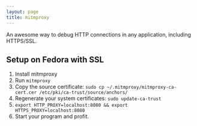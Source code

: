 ```yaml
---
layout: page
title: mitmproxy
---
```


An awesome way to debug HTTP connections in any application, including HTTPS/SSL.

## Setup on Fedora with SSL

1.  Install mitmproxy
1.  Run `mitmproxy`
1.  Copy the source certificate: `sudo cp ~/.mitmproxy/mitmproxy-ca-cert.cer /etc/pki/ca-trust/source/anchors/`
1.  Regenerate your system certificates: `sudo update-ca-trust`
1.  `export HTTP_PROXY=localhost:8080 && export HTTPS_PROXY=localhost:8080`
1.  Start your program and profit.

